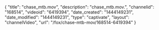{
    "title": "chase_mtb.mov",
    "description": "chase_mtb.mov.",
    "channelid": "168514",
    "videoid": "6419394",
    "date_created": "1444149231",
    "date_modified": "1444149231",
    "type": "captivate",
    "layout": "channelVideo",
    "url": "\/fox\/chase-mtb-mov\/168514-6419394"
}